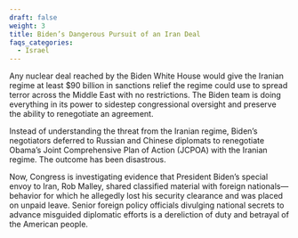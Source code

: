 ```yaml
---
draft: false
weight: 3
title: Biden’s Dangerous Pursuit of an Iran Deal
faqs_categories:
  - Israel
---
```

Any nuclear deal reached by the Biden White House would give the Iranian regime at least $90 billion in sanctions relief the regime could use to spread terror across the Middle East with no restrictions. The Biden team is doing everything in its power to sidestep congressional oversight and preserve the ability to renegotiate an agreement.

Instead of understanding the threat from the Iranian regime, Biden’s negotiators deferred to Russian and Chinese diplomats to renegotiate Obama’s Joint Comprehensive Plan of Action (JCPOA) with the Iranian regime. The outcome has been disastrous.

Now, Congress is investigating evidence that President Biden’s special envoy to Iran, Rob Malley, shared classified material with foreign nationals—behavior for which he allegedly lost his security clearance and was placed on unpaid leave. Senior foreign policy officials divulging national secrets to advance misguided diplomatic efforts is a dereliction of duty and betrayal of the American people.